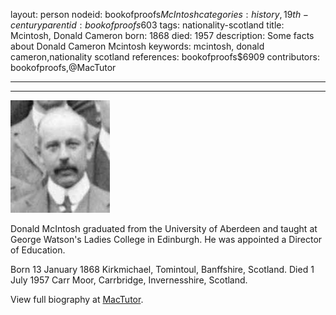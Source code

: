 layout: person
nodeid: bookofproofs$McIntosh
categories: history,19th-century
parentid: bookofproofs$603
tags: nationality-scotland
title: Mcintosh, Donald Cameron
born: 1868
died: 1957
description: Some facts about Donald Cameron Mcintosh
keywords: mcintosh, donald cameron,nationality scotland
references: bookofproofs$6909
contributors: bookofproofs,@MacTutor

---


---

![McIntosh.jpg](https://github.com/bookofproofs/bookofproofs.github.io/blob/main/_sources/_assets/images/portraits/McIntosh.jpg?raw=true)

Donald McIntosh graduated from the University of Aberdeen and taught at George Watson's Ladies College in Edinburgh. He was appointed a Director of Education.

Born 13 January 1868 Kirkmichael, Tomintoul, Banffshire, Scotland. Died 1 July 1957 Carr Moor, Carrbridge, Invernesshire, Scotland.


View full biography at [MacTutor](https://mathshistory.st-andrews.ac.uk/Biographies/McIntosh/).